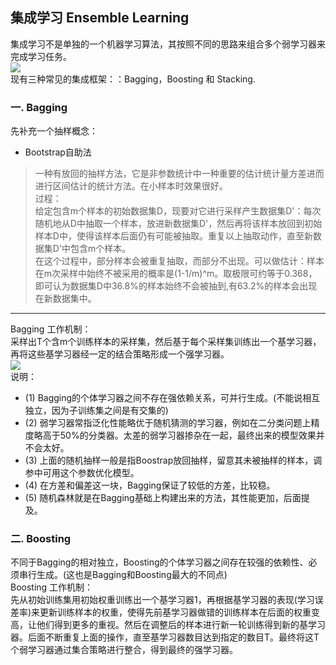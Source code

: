 ## 集成学习 Ensemble Learning
集成学习不是单独的一个机器学习算法，其按照不同的思路来组合多个弱学习器来完成学习任务。  
![](https://ae03.alicdn.com/kf/U401735f481d1477ca0b0a31448a36d03O.jpg)  
现有三种常见的集成框架：：Bagging，Boosting 和 Stacking.  

### 一. Bagging
先补充一个抽样概念：
- Bootstrap自助法
> 一种有放回的抽样方法，它是非参数统计中一种重要的估计统计量方差进而进行区间估计的统计方法。在小样本时效果很好。    
> 过程：  
> 给定包含m个样本的初始数据集D，现要对它进行采样产生数据集D'：每次随机地从D中抽取一个样本，放进新数据集D'，然后再将该样本放回到初始样本D中，使得该样本后面仍有可能被抽取。重复以上抽取动作，直至新数据集D'中包含m个样本。  
> 在这个过程中，部分样本会被重复抽取，而部分不出现。可以做估计：样本在m次采样中始终不被采用的概率是(1-1/m)^m。取极限可约等于0.368，即可认为数据集D中36.8%的样本始终不会被抽到,有63.2%的样本会出现在新数据集中。  
-------------
Bagging 工作机制：  
采样出T个含m个训练样本的采样集，然后基于每个采样集训练出一个基学习器，再将这些基学习器经一定的结合策略形成一个强学习器。    
![](https://ae02.alicdn.com/kf/U929d989ac20647ada5d47c9234bf94e7T.jpg)  
说明：  
- (1) Bagging的个体学习器之间不存在强依赖关系，可并行生成。(不能说相互独立，因为子训练集之间是有交集的)
- (2) 弱学习器常指泛化性能略优于随机猜测的学习器，例如在二分类问题上精度略高于50%的分类器。太差的弱学习器掺杂在一起，最终出来的模型效果并不会太好。     
- (3) 上面的随机抽样一般是指Boostrap放回抽样，留意其未被抽样的样本，调参中可用这个参数优化模型。    
- (4) 在方差和偏差这一块，Bagging保证了较低的方差，比较稳。   
- (5) 随机森林就是在Bagging基础上构建出来的方法，其性能更加，后面提及。  
>

### 二. Boosting
不同于Bagging的相对独立，Boosting的个体学习器之间存在较强的依赖性、必须串行生成。(这也是Bagging和Boosting最大的不同点)   
Boosting 工作机制：  
先从初始训练集用初始权重训练出一个基学习器1，再根据基学习器的表现(学习误差率)来更新训练样本的权重，使得先前基学习器做错的训练样本在后面的权重变高，让他们得到更多的重视。然后在调整后的样本进行新一轮训练得到新的基学习器。后面不断重复上面的操作，直至基学习器数目达到指定的数目T。最终将这T个弱学习器通过集合策略进行整合，得到最终的强学习器。      

